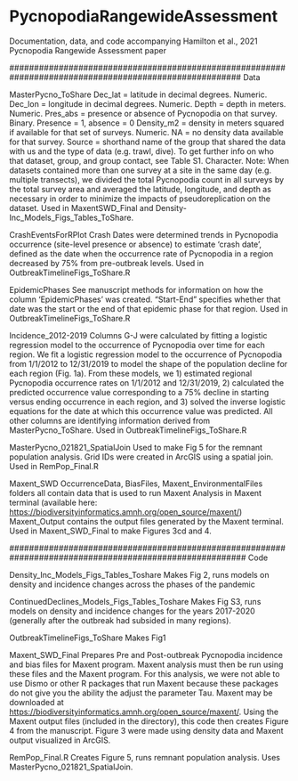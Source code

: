 # PycnopodiaRangewideAssessment
Documentation, data, and code accompanying Hamilton et al., 2021 Pycnopodia Rangewide Assessment paper 

#######################################################################################################
Data

MasterPycno_ToShare
Dec_lat = latitude in decimal degrees. Numeric.
Dec_lon = longitude in decimal degrees. Numeric.
Depth = depth in meters. Numeric. 
Pres_abs = presence or absence of Pycnopodia on that survey. Binary. Presence = 1, absence = 0
Density_m2 = density in meters squared if available for that set of surveys. Numeric. NA = no density data available for that survey. 
Source = shorthand name of the group that shared the data with us and the type of data (e.g. trawl, dive). To get further info on who that dataset, group, and group contact, see Table S1. Character.
Note: When datasets contained more than one survey at a site in the same day (e.g. multiple transects), we divided the total Pycnopodia count in all surveys by the total survey area and averaged the latitude, longitude, and depth as necessary in order to minimize the impacts of pseudoreplication on the dataset. 
Used in MaxentSWD_Final and Density-Inc_Models_Figs_Tables_ToShare.

CrashEventsForRPlot
Crash Dates were determined trends in Pycnopodia occurrence (site-level presence or absence) to estimate ‘crash date’, defined as the date when the occurrence rate of Pycnopodia in a region decreased by 75% from pre-outbreak levels. Used in OutbreakTimelineFigs_ToShare.R

EpidemicPhases
See manuscript methods for information on how the column ‘EpidemicPhases’ was created. “Start-End” specifies whether that date was the start or the end of that epidemic phase for that region. Used in OutbreakTimelineFigs_ToShare.R

Incidence_2012-2019
Columns G-J were calculated by fitting a logistic regression model to the occurrence of Pycnopodia over time for each region. We fit a logistic regression model to the occurrence of Pycnopodia from 1/1/2012 to 12/31/2019 to model the shape of the population decline for each region (Fig. 1a). From these models, we 1) estimated regional Pycnopodia occurrence rates on 1/1/2012 and 12/31/2019, 2) calculated the predicted occurrence value corresponding to a 75% decline in starting versus ending occurrence in each region, and 3) solved the inverse logistic equations for the date at which this occurrence value was predicted. All other columns are identifying information derived from MasterPycno_ToShare. Used in OutbreakTimelineFigs_ToShare.R

MasterPycno_021821_SpatialJoin
Used to make Fig 5 for the remnant population analysis. Grid IDs were created in ArcGIS using a spatial join. Used in RemPop_Final.R

Maxent_SWD
	OccurrenceData, BiasFiles, Maxent_EnvironmentalFiles folders all contain data that is used to run Maxent Analysis in Maxent terminal (available here: https://biodiversityinformatics.amnh.org/open_source/maxent/) 
	Maxent_Output contains the output files generated by the Maxent terminal. Used in Maxent_SWD_Final to make Figures 3cd and 4. 
  
########################################################################################################
Code

Density_Inc_Models_Figs_Tables_Toshare
Makes Fig 2, runs models on density and incidence changes across the phases of the pandemic

ContinuedDeclines_Models_Figs_Tables_Toshare
Makes Fig S3, runs models on density and incidence changes for the years 2017-2020 (generally after the outbreak had subsided in many regions). 

OutbreakTimelineFigs_ToShare
Makes Fig1

Maxent_SWD_Final
Prepares Pre and Post-outbreak Pycnopodia incidence and bias files for Maxent program. Maxent analysis must then be run using these files and the Maxent program. For this analysis, we were not able to use Dismo or other R packages that run Maxent because these packages do not give you the ability the adjust the parameter Tau. Maxent may be downloaded at https://biodiversityinformatics.amnh.org/open_source/maxent/. Using the Maxent output files (included in the directory), this code then creates Figure 4 from the manuscript. Figure 3 were made using density data and Maxent output visualized in ArcGIS. 

RemPop_Final.R
Creates Figure 5, runs remnant population analysis. Uses MasterPycno_021821_SpatialJoin.

